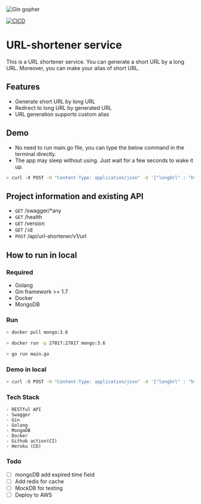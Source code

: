 ![Gin gopher](https://raw.githubusercontent.com/scraly/gophers/main/mojito-gopher.png)

[![CICD](https://github.com/borischen0203/URL-shortener/actions/workflows/CICD.yml/badge.svg)](https://github.com/borischen0203/URL-shortener/actions/workflows/CICD.yml)

# URL-shortener service
This is a URL shortener service. You can generate a short URL by a long URL.
 Moreover, you can make your alias of short URL.

## Features

- Generate short URL by long URL
- Redirect to long URL by generated URL
- URL generation supports custom alias

## Demo
- No need to run main.go file, you can type the below command in the terminal directly.
- The app may sleep without using. Just wait for a few seconds to wake it up.
```bash
> curl -X POST -H "Content-Type: application/json" -d '{"longUrl" : "https://www.youtube.com/", "alias":""}' "https://short-url-sample.herokuapp.com/api/url-shortener/v1/url"
```

## Project information and existing API
- `GET`    /swagger/*any
- `GET`    /health
- `GET`    /version
- `GET`    /:id
- `POST`   /api/url-shortener/v1/url


## How to run in local

### Required

- Golang
- Gin framework >= 1.7
- Docker
- MongoDB

### Run
```bash
> docker pull mongo:3.6

> docker run -p 27017:27017 mongo:3.6

> go run main.go
```



### Demo in local
```bash
> curl -X POST -H "Content-Type: application/json" -d '{"longUrl" : "https://www.youtube.com/", "alias":""}' "http://localhost:8080/api/url-shortener/v1/url"
```




### Tech Stack
    - RESTful API
    - Swagger
    - Gin
    - Golang
    - MongoDB
    - Docker
    - Github action(CI)
    - Heroku (CD)

### Todo
- [ ] mongoDB add expired time field
- [ ] Add redis for cache
- [ ] MockDB for testing
- [ ] Deploy to AWS
